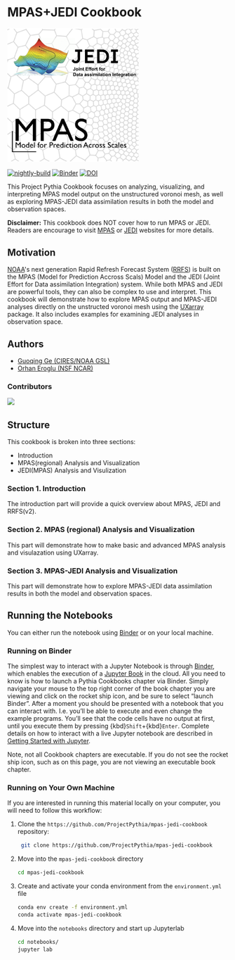 # MPAS+JEDI Cookbook

<img src="thumbnail.png" alt="thumbnail" width="300"/>

[![nightly-build](https://github.com/ProjectPythia/mpas-jedi-cookbook/actions/workflows/nightly-build.yaml/badge.svg)](https://github.com/ProjectPythia/mpas-jedi-cookbook/actions/workflows/nightly-build.yaml)
[![Binder](https://binder.projectpythia.org/badge_logo.svg)](https://binder.projectpythia.org/v2/gh/ProjectPythia/mpas-jedi-cookbook/main?labpath=notebooks)
[![DOI](https://zenodo.org/badge/475509405.svg)](https://zenodo.org/badge/latestdoi/475509405)

This Project Pythia Cookbook focuses on analyzing, visualizing, and interpreting MPAS model output on the unstructured voronoi mesh, as well as exploring MPAS-JEDI data assimilation results in both the model and observation spaces.   

**Disclaimer:** This cookbook does NOT cover how to run MPAS or JEDI. Readers are encourage to visit [MPAS](https://mpas-dev.github.io/) or [JEDI](https://jointcenterforsatellitedataassimilation-jedi-docs.readthedocs-hosted.com/en/latest/) websites for more details.

## Motivation

[NOAA](https://www.noaa.gov/)'s next generation Rapid Refresh Forecast System ([RRFS](https://github.com/NOAA-EMC/rrfs-workflow/tree/rrfs-mpas-jedi)) is built on the MPAS (Model for Prediction Accross Scals) Model and the JEDI (Joint Effort for Data assimilation Integration) system. While both MPAS and JEDI are powerful tools, they can also be complex to use and interpret. This cookbook will demonstrate how to explore MPAS output and MPAS-JEDI analyses directly on the unstructed voronoi mesh using the [UXarray](https://github.com/UXARRAY/uxarray) package. It also includes examples for examining JEDI analyses in observation space.

## Authors

- [Guoqing Ge (CIRES/NOAA GSL)](https://github.com/guoqing-noaa)
- [Orhan Eroglu (NSF NCAR)](https://github.com/erogluorhan)

### Contributors

<a href="https://github.com/ProjectPythia/mpas-jedi-cookbook/graphs/contributors">
  <img src="https://contrib.rocks/image?repo=ProjectPythia/mpas-jedi-cookbook" />
</a>

## Structure

This cookbook is broken into three sections:
- Introduction
- MPAS(regional) Analysis and Visualization
- JEDI(MPAS) Analysis and Visulization

### Section 1. Introduction

The introduction part will provide a quick overview about MPAS, JEDI and RRFS(v2).

### Section 2. MPAS (regional) Analysis and Visualization

This part will demonstrate how to make basic and advanced MPAS analysis and visulazation using UXarray.

### Section 3. MPAS-JEDI Analysis and Visualization

This part will demonstrate how to explore MPAS-JEDI data assimilation results in both the model and observation spaces.

## Running the Notebooks

You can either run the notebook using [Binder](https://binder.projectpythia.org/) or on your local machine.

### Running on Binder

The simplest way to interact with a Jupyter Notebook is through [Binder](https://binder.projectpythia.org/), which enables the execution of a [Jupyter Book](https://jupyterbook.org) in the cloud. All you need to know is how to launch a Pythia Cookbooks chapter via Binder. Simply navigate your mouse to the top right corner of the book chapter you are viewing and click on the rocket ship icon, and be sure to select “launch Binder”. After a moment you should be presented with a notebook that you can interact with. I.e. you’ll be able to execute and even change the example programs. You’ll see that the code cells have no output at first, until you execute them by pressing {kbd}`Shift`\+{kbd}`Enter`. Complete details on how to interact with a live Jupyter notebook are described in [Getting Started with Jupyter](https://foundations.projectpythia.org/foundations/getting-started-jupyter.html).

Note, not all Cookbook chapters are executable. If you do not see the rocket ship icon, such as on this page, you are not viewing an executable book chapter.

### Running on Your Own Machine

If you are interested in running this material locally on your computer, you will need to follow this workflow:

1. Clone the `https://github.com/ProjectPythia/mpas-jedi-cookbook` repository:

   ```bash
    git clone https://github.com/ProjectPythia/mpas-jedi-cookbook
   ```

1. Move into the `mpas-jedi-cookbook` directory
   ```bash
   cd mpas-jedi-cookbook
   ```
1. Create and activate your conda environment from the `environment.yml` file
   ```bash
   conda env create -f environment.yml
   conda activate mpas-jedi-cookbook
   ```
1. Move into the `notebooks` directory and start up Jupyterlab
   ```bash
   cd notebooks/
   jupyter lab
   ```
